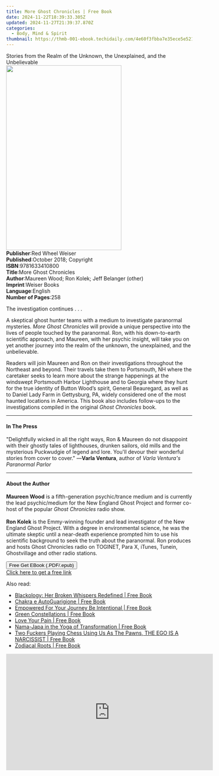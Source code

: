 ```yaml
---
title: More Ghost Chronicles | Free Book
date: 2024-11-22T18:39:33.305Z
updated: 2024-11-27T21:39:37.870Z
categories:
  - Body, Mind & Spirit
thumbnail: https://thmb-001-ebook.techidaily.com/4e60f3fbba7e35ece5e521af0e0a0f809412328c9102b8ee99cffee9ca28877a.jpg
---
```

<main id="book-container">
  <div class="flex flex-col">
    <div class="book-brief flex-1 py-6 px-4 sm:p-6 md:py-10 md:px-8">
      <!-- brief-->
      <div class="book-brief-main">
        Stories from the Realm of the Unknown, the Unexplained, and the
        Unbelievable
      </div>
    </div>
    <div
      class="book-meta-info flex-1 grid gap-4 col-start-1 col-end-3 row-start-1 sm:mb-6 sm:grid-cols-4 lg:gap-6 lg:col-start-2 lg:row-end-6 lg:row-span-6 lg:mb-0"
    >
      <div
        class="book-meta-info-left place-content-center mt-4 p-4 text-sm leading-6 col-start-2 col-span-2 dark:text-slate-400"
      >
        <img
          class="w-full h-500 object-cover rounded-lg sm:h-255 sm:col-span-2 lg:col-span-full"
          src="https://img-001-ebook.techidaily.com/9822dccb3cea151e2e64ead8de993778edd2be6706552b19f91be483cb7088de.jpg"
          alt=""
          width="312"
          height="500"
        />
      </div>
      <div
        class="book-meta-info-right mt-2 col-start-1 row-start-2 col-span-3 self-center"
      >
        <!-- meta data  -->
        <div class="flex flex-col px-4 md:px-8">
          <div class="flex-1">
            <strong>Publisher</strong>:<span class="px-2"
              >Red Wheel Weiser</span
            >
          </div>
          <div class="flex-1">
            <strong>Published</strong>:<span class="px-2"
              >October 2018; Copyright</span
            >
          </div>
          <div class="flex-1">
            <strong>ISBN</strong>:<span class="px-2">9781633410800</span>
          </div>
          <div class="flex-1">
            <strong>Title</strong>:<span class="px-2"
              >More Ghost Chronicles</span
            >
          </div>
          <div class="flex-1">
            <strong>Author</strong>:<span class="px-2"
              >Maureen Wood; Ron Kolek; Jeff Belanger (other)</span
            >
          </div>
          <div class="flex-1">
            <strong>Imprint</strong>:<span class="px-2">Weiser Books</span>
          </div>
          <div class="flex-1">
            <strong>Language</strong>:<span class="px-2">English</span>
          </div>
          <div class="flex-1">
            <strong>Number of Pages</strong>:<span class="px-2">258</span>
          </div>
        </div>
      </div>
    </div>
    <div class="book-description flex-1 py-6 px-4 sm:p-6 md:py-10 md:px-8">
      <div class="book-description-main">
        <div accordion-content="" id="description">
          <p>The investigation continues . . .</p>
          <p>
            A skeptical ghost hunter teams with a medium to investigate
            paranormal mysteries.&nbsp;<i>More Ghost Chronicles</i>&nbsp;will
            provide a unique perspective into the lives of people touched by the
            paranormal. Ron, with his down-to-earth scientific approach, and
            Maureen, with her psychic insight, will take you on yet another
            journey into the realm of the unknown, the unexplained, and the
            unbelievable.
          </p>
          <p>
            Readers will join Maureen and Ron on their investigations throughout
            the Northeast and beyond. Their travels take them to Portsmouth, NH
            where the caretaker seeks to learn more about the strange happenings
            at the windswept Portsmouth Harbor Lighthouse and to Georgia where
            they hunt for the true identity of Button Wood’s spirit, General
            Beauregard, as well as to Daniel Lady Farm in Gettysburg, PA, widely
            considered one of the most haunted locations in America. This book
            also includes follow-ups to the investigations compiled in the
            original&nbsp;<i>Ghost Chronicles</i>&nbsp;book.
          </p>
        </div>
      </div>
    </div>
    <div class="book-excerpts flex-1 py-6 px-4 sm:p-6 md:py-10 md:px-8">
      <!-- excerpts-->
      <div class="book-excerpts-main">
        <hr />
        <h4 class="placeholder placeholder-heading">
          <span>In The Press</span>
        </h4>
        <p>
          "Delightfully wicked in all the right ways, Ron &amp; Maureen do not
          disappoint with their ghostly tales of lighthouses, drunken sailors,
          old mills and the mysterious&nbsp;Puckwudgie of legend and lore.
          You'll devour their wonderful stories from cover to cover." —<b
            >Varla Ventura</b
          >, author of&nbsp;<i>Varla Ventura's Paranormal Parlor&nbsp;</i>
        </p>
      </div>
    </div>
    <div class="book-about-author flex-1 py-6 px-4 sm:p-6 md:py-10 md:px-8">
      <!-- about author-->
      <div class="book-main-author-main">
        <hr />
        <h4 class="placeholder placeholder-heading">
          <span>About the Author</span>
        </h4>
        <p>
          <b>Maureen Wood</b>&nbsp;is a fifth-generation psychic/trance medium
          and is currently the lead psychic/medium for the New England Ghost
          Project and former co-host of the popular&nbsp;<i>Ghost Chronicles</i
          >&nbsp;radio show.<br /><br /><b>Ron Kolek</b>&nbsp;is the
          Emmy-winning founder and lead investigator of the New England Ghost
          Project. With a degree in environmental science, he was the ultimate
          skeptic until a near-death experience prompted him to use his
          scientific background to seek the truth about the paranormal. Ron
          produces and hosts Ghost Chronicles radio on TOGINET, Para X, iTunes,
          Tunein, Ghostvillage and other radio stations.
        </p>
      </div>
    </div>
    <div class="book-free-get flex-1 py-6 px-4 sm:p-6 md:py-10 md:px-8">
      <button
        id="btn-free-get"
        class="bg-blue-500 hover:bg-blue-700 text-white font-bold py-2 px-4 rounded"
      >
        Free Get EBook (.PDF/.epub)
      </button>
      <div id="countdown-display" class="px-2 text-lg mt-2"></div>
      <a
        id="free-link"
        class="hidden bg-blue-500 hover:bg-blue-700 text-white font-bold py-2 px-4 rounded"
        href="https://www.ebooks.com/en-us/book/96163985/more-ghost-chronicles/maureen-wood/"
        target="_blank"
        >Click here to get a free link</a
      >
    </div>
    <script>
      let countdownTime = 0;
      let countdownInterval = null;
      document
        .getElementById('btn-free-get')
        .addEventListener('click', startCountdown);
      function startCountdown() {
        countdownTime = new Date().getTime() + 60000 * 3;
        countdownInterval = setInterval(updateCountdown, 1000);
        document.getElementById('btn-free-get').disabled = true;
        document
          .getElementById('btn-free-get')
          .classList.add('bg-gray-500', 'cursor-not-allowed');
      }
      function updateCountdown() {
        let currentTime = new Date().getTime();
        let timeLeft = countdownTime - currentTime;
        let secondsLeft = Math.floor(timeLeft / 1000);
        document.getElementById('countdown-display').innerHTML =
          `Remaining time: ${secondsLeft} seconds.`;
        if (secondsLeft <= 0) {
          clearInterval(countdownInterval);
          document.getElementById('btn-free-get').classList.add('hidden');
          document.getElementById('free-link').classList.remove('hidden');
          document.getElementById('countdown-display').innerHTML = '';
        }
      }
    </script>
  </div>
</main>

<ins class="adsbygoogle"
      style="display:block"
      data-ad-client="ca-pub-7571918770474297"
      data-ad-slot="8358498916"
      data-ad-format="auto"
      data-full-width-responsive="true"></ins>
    

<span class="atpl-alsoreadstyle">Also read:</span>
<div><ul>
<li><a href="https://novels-ebooks.techidaily.com/211276763-9798869287335-blackology-her-broken-whispers-redefined/"><u>Blackology: Her Broken Whispers Redefined | Free Book</u></a></li>
<li><a href="https://novels-ebooks.techidaily.com/211276480-9798869266262-chakra-e-autoguarigione/"><u>Chakra e AutoGuarigione | Free Book</u></a></li>
<li><a href="https://novels-ebooks.techidaily.com/211276049-9781962595575-empowered-for-your-journey-be-intentional/"><u>Empowered For Your Journey Be Intentional | Free Book</u></a></li>
<li><a href="https://novels-ebooks.techidaily.com/211276923-9798869287526-green-constellations/"><u>Green Constellations | Free Book</u></a></li>
<li><a href="https://novels-ebooks.techidaily.com/211276084-9780648646013-love-your-pain/"><u>Love Your Pain | Free Book</u></a></li>
<li><a href="https://novels-ebooks.techidaily.com/211276764-9789395460484-nama-japa-in-the-yoga-of-transformation/"><u>Nama-Japa in the Yoga of Transformation | Free Book</u></a></li>
<li><a href="https://novels-ebooks.techidaily.com/211276120-9781738517107-two-fuckers-playing-chess-using-us-as-the-pawns-the-ego-is-a-narcissist/"><u>Two Fuckers Playing Chess Using Us As The Pawns, THE EGO IS A NARCISSIST | Free Book</u></a></li>
<li><a href="https://novels-ebooks.techidaily.com/211276751-9798869285942-zodiacal-roots/"><u>Zodiacal Roots | Free Book</u></a></li>
</ul></div>

<!-- affiliate ads begin -->
<iframe width="560" height="315" src="https://www.youtube.com/embed/2NU63YqpVqw?si=uoJs0-nZYAkILqXx&autoplay=1" title="YouTube video player" frameborder="0" allow="accelerometer; autoplay; clipboard-write; encrypted-media; gyroscope; picture-in-picture; web-share" referrerpolicy="strict-origin-when-cross-origin" allowfullscreen></iframe>
<!-- affiliate ads end -->

